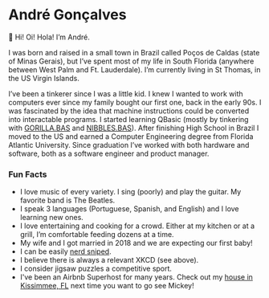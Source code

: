 # André Gonçalves

👋 Hi! Oi! Hola! I’m André. 

I was born and raised in a small town in Brazil called Poços de Caldas (state of Minas Gerais), but I’ve spent most of my life in South Florida (anywhere between West Palm and Ft. Lauderdale). I’m currently living in St Thomas, in the US Virgin Islands.

I’ve been a tinkerer since I was a little kid. I knew I wanted to work with computers ever since my family bought our first one, back in the early 90s. I was fascinated by the idea that machine instructions could be converted into interactable programs. I started learning QBasic (mostly by tinkering with [GORILLA.BAS](https://en.wikipedia.org/wiki/Gorillas_(video_game)) and [NIBBLES.BAS](https://en.wikipedia.org/wiki/Nibbles_(video_game))). After finishing High School in Brazil I moved to the US and earned a Computer Engineering degree from Florida Atlantic University. Since graduation I’ve worked with both hardware and software, both as a software engineer and product manager.

### Fun Facts

- I love music of every variety. I sing (poorly) and play the guitar. My favorite band is The Beatles.
- I speak 3 languages (Portuguese, Spanish, and English) and I love learning new ones.
- I love entertaining and cooking for a crowd. Either at my kitchen or at a grill, I’m comfortable feeding dozens at a time.
- My wife and I got married in 2018 and we are expecting our first baby! 
- I can be easily [nerd sniped](https://xkcd.com/356/). 
- I believe there is always a relevant XKCD (see above).
- I consider jigsaw puzzles a competitive sport.
- I've been an Airbnb Superhost for many years. Check out my [house in Kissimmee, FL](https://www.airbnb.com/rooms/4736497) next time you want to go see Mickey!
